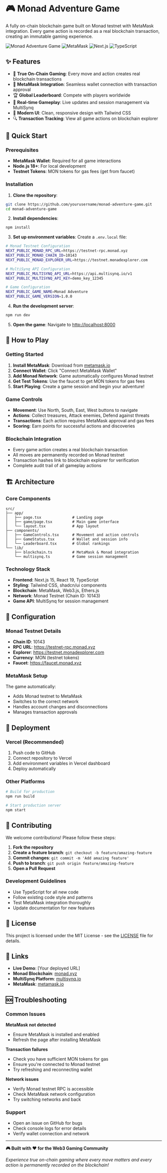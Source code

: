 # 🎮 Monad Adventure Game

A fully on-chain blockchain game built on Monad testnet with MetaMask integration. Every game action is recorded as a real blockchain transaction, creating an immutable gaming experience.

![Monad Adventure Game](https://img.shields.io/badge/Blockchain-Monad%20Testnet-blue)
![MetaMask](https://img.shields.io/badge/Wallet-MetaMask%20Required-orange)
![Next.js](https://img.shields.io/badge/Framework-Next.js%2015-black)
![TypeScript](https://img.shields.io/badge/Language-TypeScript-blue)

## ✨ Features

- 🔗 **True On-Chain Gaming**: Every move and action creates real blockchain transactions
- 🦊 **MetaMask Integration**: Seamless wallet connection with transaction approval
- 🏆 **Global Leaderboard**: Compete with players worldwide
- 🎯 **Real-time Gameplay**: Live updates and session management via MultiSynq
- 💎 **Modern UI**: Clean, responsive design with Tailwind CSS
- 🔍 **Transaction Tracking**: View all game actions on blockchain explorer

## 🚀 Quick Start

### Prerequisites

- **MetaMask Wallet**: Required for all game interactions
- **Node.js 18+**: For local development
- **Testnet Tokens**: MON tokens for gas fees (get from faucet)

### Installation

1. **Clone the repository**:
```bash
git clone https://github.com/yourusername/monad-adventure-game.git
cd monad-adventure-game
```

2. **Install dependencies**:
```bash
npm install
```

3. **Set up environment variables**:
Create a `.env.local` file:
```bash
# Monad Testnet Configuration
NEXT_PUBLIC_MONAD_RPC_URL=https://testnet-rpc.monad.xyz
NEXT_PUBLIC_MONAD_CHAIN_ID=10143
NEXT_PUBLIC_MONAD_EXPLORER_URL=https://testnet.monadexplorer.com

# MultiSynq API Configuration  
NEXT_PUBLIC_MULTISYNQ_API_URL=https://api.multisynq.io/v1
NEXT_PUBLIC_MULTISYNQ_API_KEY=demo_key_12345

# Game Configuration
NEXT_PUBLIC_GAME_NAME=Monad Adventure
NEXT_PUBLIC_GAME_VERSION=1.0.0
```

4. **Run the development server**:
```bash
npm run dev
```

5. **Open the game**:
Navigate to [http://localhost:8000](http://localhost:8000)

## 🎯 How to Play

### Getting Started
1. **Install MetaMask**: Download from [metamask.io](https://metamask.io)
2. **Connect Wallet**: Click "Connect MetaMask Wallet" 
3. **Add Monad Network**: Game automatically configures Monad testnet
4. **Get Test Tokens**: Use the faucet to get MON tokens for gas fees
5. **Start Playing**: Create a game session and begin your adventure!

### Game Controls
- **Movement**: Use North, South, East, West buttons to navigate
- **Actions**: Collect treasures, Attack enemies, Defend against threats
- **Transactions**: Each action requires MetaMask approval and gas fees
- **Scoring**: Earn points for successful actions and discoveries

### Blockchain Integration
- Every game action creates a real blockchain transaction
- All moves are permanently recorded on Monad testnet
- Transaction hashes link to blockchain explorer for verification
- Complete audit trail of all gameplay actions

## 🏗️ Architecture

### Core Components
```
src/
├── app/
│   ├── page.tsx              # Landing page
│   ├── game/page.tsx         # Main game interface
│   └── layout.tsx            # App layout
├── components/
│   ├── GameControls.tsx      # Movement and action controls
│   ├── GameStatus.tsx        # Wallet and session info
│   └── Leaderboard.tsx       # Global rankings
└── lib/
    ├── blockchain.ts         # MetaMask & Monad integration
    └── multisynq.ts          # Game session management
```

### Technology Stack
- **Frontend**: Next.js 15, React 19, TypeScript
- **Styling**: Tailwind CSS, shadcn/ui components
- **Blockchain**: MetaMask, Web3.js, Ethers.js
- **Network**: Monad Testnet (Chain ID: 10143)
- **Game API**: MultiSynq for session management

## 🔧 Configuration

### Monad Testnet Details
- **Chain ID**: 10143
- **RPC URL**: https://testnet-rpc.monad.xyz
- **Explorer**: https://testnet.monadexplorer.com
- **Currency**: MON (testnet tokens)
- **Faucet**: https://faucet.monad.xyz

### MetaMask Setup
The game automatically:
- Adds Monad testnet to MetaMask
- Switches to the correct network
- Handles account changes and disconnections
- Manages transaction approvals

## 🚀 Deployment

### Vercel (Recommended)
1. Push code to GitHub
2. Connect repository to Vercel
3. Add environment variables in Vercel dashboard
4. Deploy automatically

### Other Platforms
```bash
# Build for production
npm run build

# Start production server
npm start
```

## 🤝 Contributing

We welcome contributions! Please follow these steps:

1. **Fork the repository**
2. **Create a feature branch**: `git checkout -b feature/amazing-feature`
3. **Commit changes**: `git commit -m 'Add amazing feature'`
4. **Push to branch**: `git push origin feature/amazing-feature`
5. **Open a Pull Request**

### Development Guidelines
- Use TypeScript for all new code
- Follow existing code style and patterns
- Test MetaMask integration thoroughly
- Update documentation for new features

## 📝 License

This project is licensed under the MIT License - see the [LICENSE](LICENSE) file for details.

## 🔗 Links

- **Live Demo**: [Your deployed URL]
- **Monad Blockchain**: [monad.xyz](https://monad.xyz)
- **MultiSynq Platform**: [multisynq.io](https://multisynq.io)
- **MetaMask**: [metamask.io](https://metamask.io)

## 🆘 Troubleshooting

### Common Issues

**MetaMask not detected**
- Ensure MetaMask is installed and enabled
- Refresh the page after installing MetaMask

**Transaction failures**
- Check you have sufficient MON tokens for gas
- Ensure you're connected to Monad testnet
- Try refreshing and reconnecting wallet

**Network issues**
- Verify Monad testnet RPC is accessible
- Check MetaMask network configuration
- Try switching networks and back

### Support
- Open an issue on GitHub for bugs
- Check console logs for error details
- Verify wallet connection and network

---

**🎮 Built with ❤️ for the Web3 Gaming Community**

*Experience true on-chain gaming where every move matters and every action is permanently recorded on the blockchain!*
